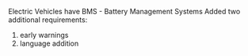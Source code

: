 Electric Vehicles have BMS - Battery Management Systems
Added two additional requirements:
1. early warnings
2. language addition

